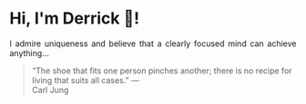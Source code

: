 # Hi, I'm Derrick 👋!
<p align="justify">I admire uniqueness and believe that a clearly focused mind can achieve anything...</p> 
<!-- #quote-start -->
<blockquote>&ldquo;The shoe that fits one person pinches another; there is no recipe for living that suits all cases.&rdquo; &mdash; <footer>Carl Jung</footer></blockquote>
<!-- #quote-end -->
